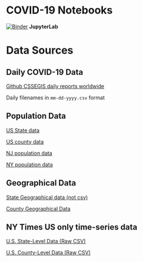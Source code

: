 # COVID-19 Notebooks


[![Binder](https://mybinder.org/badge_logo.svg)](https://mybinder.org/v2/gh/fm75/DS/master?urlpath=lab)   **JupyterLab**


# Data Sources
## Daily COVID-19 Data
[Github CSSEGIS daily reports worldwide](https://github.com/CSSEGISandData/COVID-19/tree/master/csse_covid_19_data/csse_covid_19_daily_reports/)

Daily filenames in `mm-dd-yyyy.csv` format
## Population Data
[US State data](
https://www2.census.gov/programs-surveys/popest/datasets/2010-2019/state/detail/SCPRC-EST2019-18+POP-RES.csv)

[US county data](https://www2.census.gov/programs-surveys/popest/datasets/2010-2019/counties/totals/co-est2019-alldata.csv)

[NJ population data](https://www.newjersey-demographics.com/counties_by_population)

[NY population data](https://www.newyork-demographics.com/counties_by_population)

## Geographical Data
[State Geographical data (not csv)](https://www.census.gov/geographies/reference-files/2010/geo/state-area.html)

[County Geographical Data](https://factfinder.census.gov/faces/tableservices/jsf/pages/productview.xhtml?src=bkmk)


## NY Times US only time-series data

[ U.S. State-Level Data (Raw CSV)](https://raw.githubusercontent.com/nytimes/covid-19-data/master/us-states.csv)

[ U.S. County-Level Data (Raw CSV) ](https://raw.githubusercontent.com/nytimes/covid-19-data/master/us-counties.csv)

